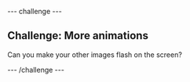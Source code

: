 --- challenge ---

## Challenge: More animations
Can you make your other images flash on the screen?


--- /challenge ---